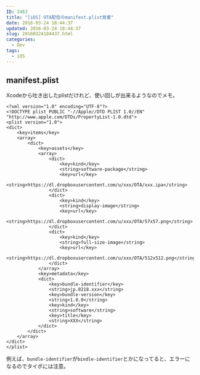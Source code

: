 ```yaml
---
ID: 2463
title: "[iOS] OTA配信のmanifest.plist覚書"
date: 2016-03-24 18:44:37
updated: 2016-03-24 18:44:37
slug: 20160324184437.html
categories:
  - Dev
tags:
  - iOS
---
```


<!--more-->
<h2>manifest.plist</h2>
<p>Xcodeから吐き出したplistだけれど、使い回しが出来るようなのでメモ。</p>
<pre><code class="xml">&lt;?xml version=&quot;1.0&quot; encoding=&quot;UTF-8&quot;?&gt;
&lt;!DOCTYPE plist PUBLIC &quot;-//Apple//DTD PLIST 1.0//EN&quot; &quot;http://www.apple.com/DTDs/PropertyList-1.0.dtd&quot;&gt;
&lt;plist version=&quot;1.0&quot;&gt;
&lt;dict&gt;
    &lt;key&gt;items&lt;/key&gt;
    &lt;array&gt;
        &lt;dict&gt;
            &lt;key&gt;assets&lt;/key&gt;
            &lt;array&gt;
                &lt;dict&gt;
                    &lt;key&gt;kind&lt;/key&gt;
                    &lt;string&gt;software-package&lt;/string&gt;
                    &lt;key&gt;url&lt;/key&gt;
                    &lt;string&gt;https://dl.dropboxusercontent.com/u/xxx/OTA/xxx.ipa&lt;/string&gt;
                &lt;/dict&gt;
                &lt;dict&gt;
                    &lt;key&gt;kind&lt;/key&gt;
                    &lt;string&gt;display-image&lt;/string&gt;
                    &lt;key&gt;url&lt;/key&gt;
                    &lt;string&gt;https://dl.dropboxusercontent.com/u/xxx/OTA/57x57.png&lt;/string&gt;
                &lt;/dict&gt;
                &lt;dict&gt;
                    &lt;key&gt;kind&lt;/key&gt;
                    &lt;string&gt;full-size-image&lt;/string&gt;
                    &lt;key&gt;url&lt;/key&gt;
                    &lt;string&gt;https://dl.dropboxusercontent.com/u/xxx/OTA/512x512.png&lt;/string&gt;
                &lt;/dict&gt;
            &lt;/array&gt;
            &lt;key&gt;metadata&lt;/key&gt;
            &lt;dict&gt;
                &lt;key&gt;bundle-identifier&lt;/key&gt;
                &lt;string&gt;jp.0218.xxx&lt;/string&gt;
                &lt;key&gt;bundle-version&lt;/key&gt;
                &lt;string&gt;1.0.0&lt;/string&gt;
                &lt;key&gt;kind&lt;/key&gt;
                &lt;string&gt;software&lt;/string&gt;
                &lt;key&gt;title&lt;/key&gt;
                &lt;string&gt;XXX&lt;/string&gt;
            &lt;/dict&gt;
        &lt;/dict&gt;
    &lt;/array&gt;
&lt;/dict&gt;
&lt;/plist&gt;
</code></pre>
<p>例えば、<code>bundle-identifier</code>が<code>bindle-identifier</code>とかになってると、エラーになるのでタイポには注意。</p>
